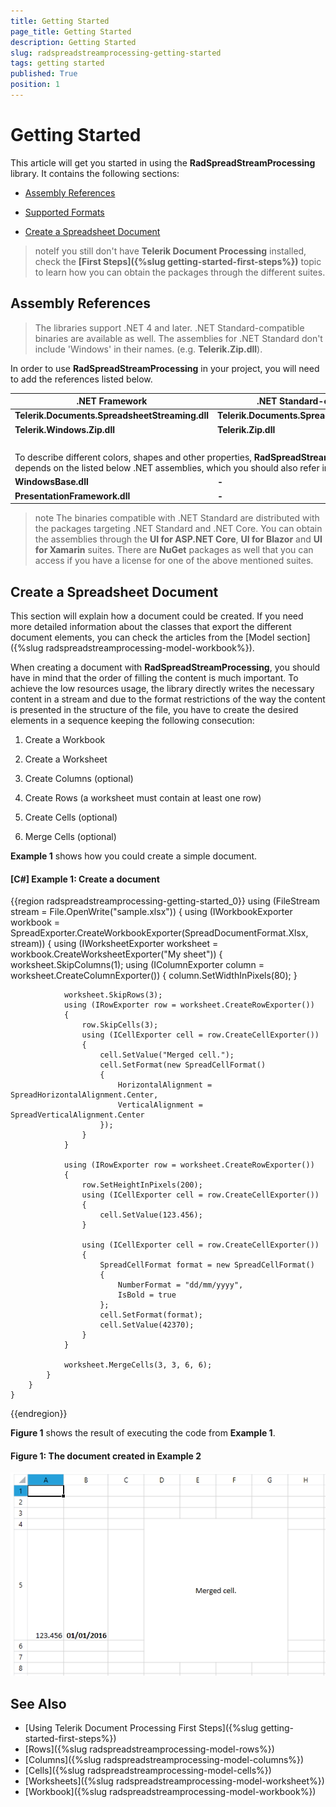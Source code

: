 ```yaml
---
title: Getting Started
page_title: Getting Started
description: Getting Started
slug: radspreadstreamprocessing-getting-started
tags: getting started
published: True
position: 1
---
```


# Getting Started

This article will get you started in using the **RadSpreadStreamProcessing** library. It contains the following sections:

* [Assembly References](#assembly-references)

* [Supported Formats](#supported-formats)

* [Create a Spreadsheet Document](#create-a-spreadsheet-document)

>noteIf you still don't have **Telerik Document Processing** installed, check the **[First Steps]({%slug getting-started-first-steps%})** topic to learn how you can obtain the packages through the different suites. 

## Assembly References

>The libraries support .NET 4 and later. .NET Standard-compatible binaries are available as well. The assemblies for .NET Standard don't include 'Windows' in their names. (e.g. **Telerik.Zip.dll**).

In order to use **RadSpreadStreamProcessing** in your project, you will need to add the references listed below.

<table>
<thead>
	<tr>
		<th>.NET Framework </th>
		<th>.NET Standard-compatible</th>
	</tr>
</thead>
<tbody>
	<tr>
		<td><b>Telerik.Documents.SpreadsheetStreaming.dll</b></td>
		<td><b>Telerik.Documents.SpreadsheetStreaming.dll</b></td>
	</tr>
	<tr>
	    <td><b>Telerik.Windows.Zip.dll</b></td>
		<td><b>Telerik.Zip.dll</b></td>
	</tr>
	<tr>
	    <td colspan="2">&nbsp;</td>
	</tr>
	<tr>
        <td colspan="2">To describe different colors, shapes and other properties, <b>RadSpreadStreamProcessing</b> depends on the listed below .NET assemblies, which you should also refer in your project:</td> 
    </tr>
    <tr>
	    <td><b>WindowsBase.dll</b></td>
		<td><b>-</b></td>
	</tr>
	<tr>
	    <td><b>PresentationFramework.dll</b></td>
		<td><b>-</b></td>
	</tr>
</tbody>
</table>

>note The binaries compatible with .NET Standard are distributed with the packages targeting .NET Standard and .NET Core. You can obtain the assemblies through the **UI for ASP.NET Core**, **UI for Blazor** and **UI for Xamarin** suites. There are **NuGet** packages as well that you can access if you have a license for one of the above mentioned suites.

## Create a Spreadsheet Document

This section will explain how a document could be created. If you need more detailed information about the classes that export the different document elements, you can check the articles from the [Model section]({%slug radspreadstreamprocessing-model-workbook%}).

When creating a document with **RadSpreadStreаmProcessing**, you should have in mind that the order of filling the content is much important. To achieve the low resources usage, the library directly writes the necessary content in a stream and due to the format restrictions of the way the content is presented in the structure of the file, you have to create the desired elements in a sequence keeping the following consecution:


1. Create a Workbook 

2. Create a Worksheet

3. Create Columns (optional)

4. Create Rows (a worksheet must contain at least one row)

5. Create Cells (optional)

6. Merge Cells (optional)

**Example 1** shows how you could create a simple document.

#### [C#] **Example 1: Create a document**

{{region radspreadstreamprocessing-getting-started_0}}
	using (FileStream stream = File.OpenWrite("sample.xlsx"))
	{
	    using (IWorkbookExporter workbook = SpreadExporter.CreateWorkbookExporter(SpreadDocumentFormat.Xlsx, stream))
	    {
	        using (IWorksheetExporter worksheet = workbook.CreateWorksheetExporter("My sheet"))
	        {
	            worksheet.SkipColumns(1);
	            using (IColumnExporter column = worksheet.CreateColumnExporter())
	            {
	                column.SetWidthInPixels(80);
	            }
	
	            worksheet.SkipRows(3);
	            using (IRowExporter row = worksheet.CreateRowExporter())
	            {
	                row.SkipCells(3);
	                using (ICellExporter cell = row.CreateCellExporter())
	                {
	                    cell.SetValue("Merged cell.");
	                    cell.SetFormat(new SpreadCellFormat()
	                    {
	                        HorizontalAlignment = SpreadHorizontalAlignment.Center,
	                        VerticalAlignment = SpreadVerticalAlignment.Center
	                    });
	                }
	            }
	
	            using (IRowExporter row = worksheet.CreateRowExporter())
	            {
	                row.SetHeightInPixels(200);
	                using (ICellExporter cell = row.CreateCellExporter())
	                {
	                    cell.SetValue(123.456);
	                }
	
	                using (ICellExporter cell = row.CreateCellExporter())
	                {
	                    SpreadCellFormat format = new SpreadCellFormat()
	                    {
	                        NumberFormat = "dd/mm/yyyy",
	                        IsBold = true
	                    };
	                    cell.SetFormat(format);
	                    cell.SetValue(42370);
	                }
	            }
	
	            worksheet.MergeCells(3, 3, 6, 6);
	        }
	    }
	}
{{endregion}}

**Figure 1** shows the result of executing the code from **Example 1**.

#### Figure 1: The document created in Example 2
![](images/SpreadStreamProcessing-GettingStarted_01.png)


## See Also 

* [Using Telerik Document Processing First Steps]({%slug getting-started-first-steps%})
* [Rows]({%slug radspreadstreamprocessing-model-rows%})
* [Columns]({%slug radspreadstreamprocessing-model-columns%})
* [Cells]({%slug radspreadstreamprocessing-model-cells%})
* [Worksheets]({%slug radspreadstreamprocessing-model-worksheet%})
* [Workbook]({%slug radspreadstreamprocessing-model-workbook%})
